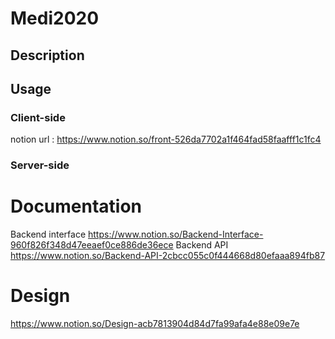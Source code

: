 # Medi2020


## Description



## Usage

### Client-side
notion url : https://www.notion.so/front-526da7702a1f464fad58faafff1c1fc4
### Server-side
# Documentation
Backend interface https://www.notion.so/Backend-Interface-960f826f348d47eeaef0ce886de36ece
Backend API https://www.notion.so/Backend-API-2cbcc055c0f444668d80efaaa894fb87


# Design 
 https://www.notion.so/Design-acb7813904d84d7fa99afa4e88e09e7e
